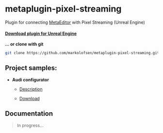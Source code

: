 # metaplugin-pixel-streaming

Plugin for connecting [MetaEditor](http://metaeditor.io/) with Pixel Streaming (Unreal Engine)



#### [Download plugin for Unreal Engine](https://github.com/markolofsen/metaplugin-pixel-streaming/archive/refs/heads/main.zip)

**... or clone with git**

```bash
git clone https://github.com/markolofsen/metaplugin-pixel-streaming.git
```



## Project samples:

* **Audi configurator**
  
  * [Description](https://bitbucket.org/everymark/audi-unreal-engine/src/master/)
  
  * [Download](https://bitbucket.org/everymark/audi-unreal-engine/downloads/)



## Documentation

> In progress...